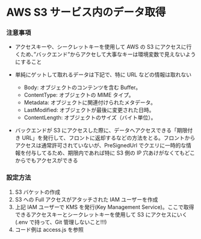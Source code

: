 # AWS S3 サービス内のデータ取得

### 注意事項

- アクセスキーや、シークレットキーを使用して AWS の S3 にアクセスに行くため、”バックエンド”からアクセして大事なキーは環境変数で見えないようにすること

- 単純にゲットして取れるデータは下記で、特に URL などの情報は取れない

  - Body: オブジェクトのコンテンツを含む Buffer。
  - ContentType: オブジェクトの MIME タイプ。
  - Metadata: オブジェクトに関連付けられたメタデータ。
  - LastModified: オブジェクトが最後に変更された日時。
  - ContentLength: オブジェクトのサイズ（バイト単位）。

- バックエンドが S3 にアクセスした際に、データへアクセスできる「期限付き URL」を発行して、フロントに返却するなどの方法をとる。フロントからアクセスは通常許可されていないが、PreSignedUrl でクエリに一時的な情報を付与してるため、期限内であれば特に S3 側の IP 穴あけがなくてもどこからでもアクセスができる

### 設定方法

1. S3 バケットの作成
2. S3 への Full アクセスがアタッチされた IAM ユーザーを作成
3. 上記 IAM ユーザーで KMS を発行(Key Management Service)。ここで取得できるアクセスキーとシークレットキーを使用して S3 にアクセスにいく(.env で持って、Git 管理しないこと!!!)
4. コード例は access.js を参照
